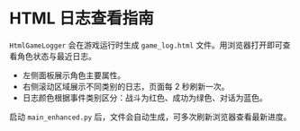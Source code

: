 # HTML 日志查看指南

`HtmlGameLogger` 会在游戏运行时生成 `game_log.html` 文件。用浏览器打开即可查看角色状态与最近日志。

- 左侧面板展示角色主要属性。
- 右侧滚动区域展示不同类别的日志，页面每 2 秒刷新一次。
- 日志颜色根据事件类别区分：战斗为红色、成功为绿色、对话为蓝色。

启动 `main_enhanced.py` 后，文件会自动生成，可多次刷新浏览器查看最新进度。
